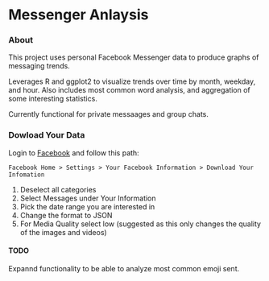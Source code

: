 # Messenger Anlaysis

### About

This project uses personal Facebook Messenger data to produce graphs of messaging trends.

Leverages R and ggplot2 to visualize trends over time by month, weekday, and hour. Also includes most common word analysis, and aggregation of some interesting statistics.

Currently functional for private messaages and group chats.

### Dowload Your Data

Login to [Facebook](https://www.facebook.com "Title") and follow this path:

`Facebook Home > Settings > Your Facebook Information > Download Your Infomation`

1. Deselect all categories
2. Select Messages under Your Information
3. Pick the date range you are interested in
4. Change the format to JSON
5. For Media Quality select low (suggested as this only changes the quality of the images and videos)

#### TODO ####

Expannd functionality to be able to analyze most common emoji sent.